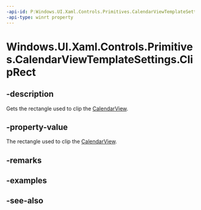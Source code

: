 ```yaml
---
-api-id: P:Windows.UI.Xaml.Controls.Primitives.CalendarViewTemplateSettings.ClipRect
-api-type: winrt property
---
```


<!-- Property syntax
public Windows.Foundation.Rect ClipRect { get; }
-->

# Windows.UI.Xaml.Controls.Primitives.CalendarViewTemplateSettings.ClipRect

## -description
Gets the rectangle used to clip the [CalendarView](../windows.ui.xaml.controls/calendarview.md).



## -property-value
The rectangle used to clip the [CalendarView](../windows.ui.xaml.controls/calendarview.md).

## -remarks

## -examples

## -see-also
